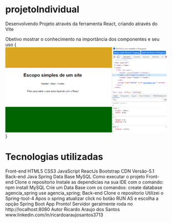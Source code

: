 # projetoIndividual
Desenvolvendo Projeto através da ferramenta React, criando através do Vite

Obetivo mostrar o conhecimento na importância dos componentes e seu uso
{
<img src='EscopoSite.png'>
}

<h1>Tecnologias utilizadas</h1>
Front-end
HTML5
CSS3
JavaScript
ReactJs
Bootstrap CDN Versão-5.1
Back-end
Java
Spring
Data Base
MySQL
Como executar o projeto
Front-end
Clone o repositorio
Instale as dependicias na sua IDE com o comando: npm install
MySQL
Crie um Data Base com os comandos:
create database agencia_spring
use agencia_spring;
Back-end
Clone o repositorio
Utilizei o Spring-tool-4
Apos o spring atualizar click no botão RUN AS e escolha a opção Spring Boot App
Pronto! Servidor geralmente roda no http://localhost:8080
Autor
Ricardo Araujo dos Santos www.linkedin.com/in/ricardoaraujosantos3713